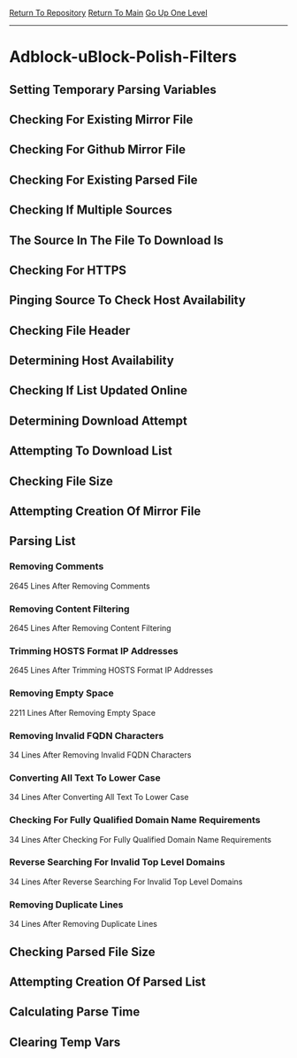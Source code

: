 [Return To Repository](https://github.com/deathbybandaid/piholeparser/)
[Return To Main](https://github.com/deathbybandaid/piholeparser/blob/master/RecentRunLogs/Mainlog.md)
[Go Up One Level](https://github.com/deathbybandaid/piholeparser/blob/master/RecentRunLogs/TopLevelScripts/30-Processing-Blacklists.md)
____________________________________
# Adblock-uBlock-Polish-Filters
## Setting Temporary Parsing Variables
## Checking For Existing Mirror File
## Checking For Github Mirror File
## Checking For Existing Parsed File
## Checking If Multiple Sources
## The Source In The File To Download Is
## Checking For HTTPS
## Pinging Source To Check Host Availability
## Checking File Header
## Determining Host Availability
## Checking If List Updated Online
## Determining Download Attempt
## Attempting To Download List
## Checking File Size
## Attempting Creation Of Mirror File
## Parsing List
### Removing Comments
2645 Lines After Removing Comments
### Removing Content Filtering
2645 Lines After Removing Content Filtering
### Trimming HOSTS Format IP Addresses
2645 Lines After Trimming HOSTS Format IP Addresses
### Removing Empty Space
2211 Lines After Removing Empty Space
### Removing Invalid FQDN Characters
34 Lines After Removing Invalid FQDN Characters
### Converting All Text To Lower Case
34 Lines After Converting All Text To Lower Case
### Checking For Fully Qualified Domain Name Requirements
34 Lines After Checking For Fully Qualified Domain Name Requirements
### Reverse Searching For Invalid Top Level Domains
34 Lines After Reverse Searching For Invalid Top Level Domains
### Removing Duplicate Lines
34 Lines After Removing Duplicate Lines
## Checking Parsed File Size
## Attempting Creation Of Parsed List
## Calculating Parse Time
## Clearing Temp Vars
